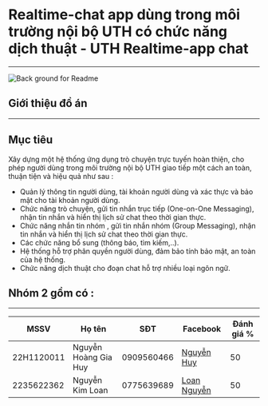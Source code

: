 # Realtime-chat app dùng trong môi trường nội bộ UTH có chức năng dịch thuật - UTH Realtime-app chat
------------

<img src="https://www.pace.edu.vn/uploads/news/2024/04/1-cong-nghe-thong-tin-hoc-gi.jpg" alt="Back ground for Readme" title="Back ground for Readme">

## Giới thiệu đồ án
------------


## Mục tiêu 

Xây dựng một hệ thống ứng dụng trò chuyện trực tuyến hoàn thiện, cho phép người dùng trong môi trường nội bộ UTH giao tiếp một cách an toàn, thuận tiện và hiệu quả như sau :
* Quản lý thông tin người dùng, tài khoản người dùng và xác thực và bảo mật cho tài khoản người dùng.
* Chức năng trò chuyện, gửi tin nhắn trục tiếp (One-on-One Messaging), nhận tin nhắn và hiển thị lịch sử chat theo thời gian thực.
* Chức năng nhắn tin nhóm , gửi tin nhắn nhóm (Group Messaging), nhận tin nhắn và hiển thị lịch sử chat theo thời gian thực.
* Các chức năng bổ sung (thông báo, tìm kiếm,..).
* Hệ thống hỗ trợ  phân quyền người dùng, đảm bảo tính bảo mật, an toàn của hệ thống.
* Chức năng dịch thuật cho đoạn chat hỗ trợ nhiều loại ngôn ngữ.

## Nhóm 2 gồm có :
------------
| MSSV | Họ tên | SĐT | Facebook| Đánh giá %|
|--------------|-------|------|-------|------|
| 22H1120011 | Nguyễn Hoàng Gia Huy  | 0909560466 | [Nguyễn Huy ](https://www.facebook.com/nguyen.huy.63855)  | 50 |
| 2235622362 | Nguyễn Kim Loan  | 0775639689 | [Loan Nguyễn ]()  | 50 |
